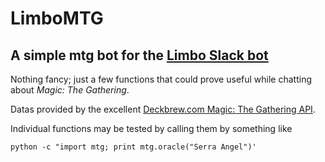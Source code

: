 # LimboMTG

## A simple mtg bot for the [Limbo Slack bot](https://github.com/llimllib/limbo)

Nothing fancy; just a few functions that could prove useful while chatting about *Magic: The Gathering*.

Datas provided by the excellent [Deckbrew.com Magic: The Gathering API](https://deckbrew.com).

Individual functions may be tested by calling them by something like

    python -c "import mtg; print mtg.oracle("Serra Angel")'
